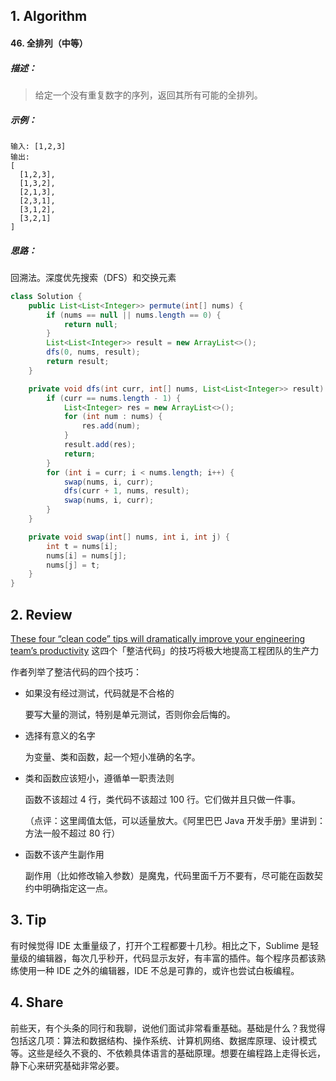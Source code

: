 ## 1. Algorithm

#### 46. 全排列（中等）

##### 描述：

> 给定一个没有重复数字的序列，返回其所有可能的全排列。

##### 示例：

```
输入: [1,2,3]
输出:
[
  [1,2,3],
  [1,3,2],
  [2,1,3],
  [2,3,1],
  [3,1,2],
  [3,2,1]
]
```

##### 思路：

回溯法。深度优先搜索（DFS）和交换元素

```java
class Solution {
    public List<List<Integer>> permute(int[] nums) {
        if (nums == null || nums.length == 0) {
            return null;
        }
        List<List<Integer>> result = new ArrayList<>();
        dfs(0, nums, result);
        return result;
    }

    private void dfs(int curr, int[] nums, List<List<Integer>> result) {
        if (curr == nums.length - 1) {
            List<Integer> res = new ArrayList<>();
            for (int num : nums) {
                res.add(num);
            }
            result.add(res);
            return;
        }
        for (int i = curr; i < nums.length; i++) {
            swap(nums, i, curr);
            dfs(curr + 1, nums, result);
            swap(nums, i, curr);
        }
    }

    private void swap(int[] nums, int i, int j) {
        int t = nums[i];
        nums[i] = nums[j];
        nums[j] = t;
    }
}
```

## 2. Review

[These four “clean code” tips will dramatically improve your engineering team’s productivity](https://engineering.videoblocks.com/these-four-clean-code-tips-will-dramatically-improve-your-engineering-teams-productivity-b5bd121dd150) 这四个「整洁代码」的技巧将极大地提高工程团队的生产力

作者列举了整洁代码的四个技巧：

- 如果没有经过测试，代码就是不合格的

    要写大量的测试，特别是单元测试，否则你会后悔的。

- 选择有意义的名字

    为变量、类和函数，起一个短小准确的名字。

- 类和函数应该短小，遵循单一职责法则

    函数不该超过 4 行，类代码不该超过 100 行。它们做并且只做一件事。

    （点评：这里阈值太低，可以适量放大。《阿里巴巴 Java 开发手册》里讲到：方法一般不超过 80 行）

- 函数不该产生副作用

    副作用（比如修改输入参数）是魔鬼，代码里面千万不要有，尽可能在函数契约中明确指定这一点。

## 3. Tip

有时候觉得 IDE 太重量级了，打开个工程都要十几秒。相比之下，Sublime 是轻量级的编辑器，每次几乎秒开，代码显示友好，有丰富的插件。每个程序员都该熟练使用一种 IDE 之外的编辑器，IDE 不总是可靠的，或许也尝试白板编程。

## 4. Share

前些天，有个头条的同行和我聊，说他们面试非常看重基础。基础是什么？我觉得包括这几项：算法和数据结构、操作系统、计算机网络、数据库原理、设计模式等。这些是经久不衰的、不依赖具体语言的基础原理。想要在编程路上走得长远，静下心来研究基础非常必要。